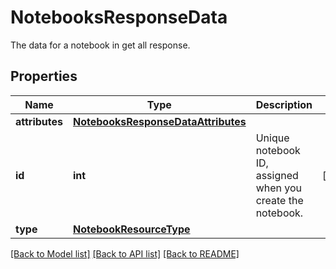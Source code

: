 # NotebooksResponseData

The data for a notebook in get all response.

## Properties
Name | Type | Description | Notes
------------ | ------------- | ------------- | -------------
**attributes** | [**NotebooksResponseDataAttributes**](NotebooksResponseDataAttributes.md) |  | 
**id** | **int** | Unique notebook ID, assigned when you create the notebook. | [readonly] 
**type** | [**NotebookResourceType**](NotebookResourceType.md) |  | 

[[Back to Model list]](README.md#documentation-for-models) [[Back to API list]](README.md#documentation-for-api-endpoints) [[Back to README]](README.md)


